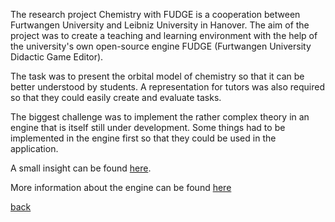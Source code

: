 The research project Chemistry with FUDGE is a cooperation between Furtwangen University and Leibniz University in Hanover. 
The aim of the project was to create a teaching and learning environment with the help of the university's own open-source engine FUDGE (Furtwangen University Didactic Game Editor).

The task was to present the orbital model of chemistry so that it can be better understood by students.
A representation for tutors was also required so that they could easily create and evaluate tasks.

The biggest challenge was to implement the rather complex theory in an engine that is itself still under development. Some things had to be implemented in the engine first so that they could be used in the application. 

A small insight can be found [here](https://hs-furtwangen.github.io/FUDGE-Chemistry_MasterW19/app/index.html).

More information about the engine can be found [here](https://jirkadelloro.github.io/FUDGE/)

[back](portfolio.md)

